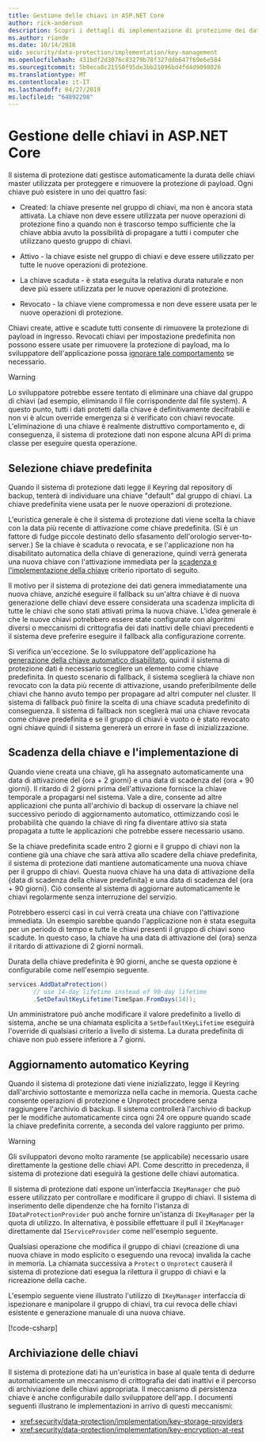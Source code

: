 ```yaml
---
title: Gestione delle chiavi in ASP.NET Core
author: rick-anderson
description: Scopri i dettagli di implementazione di protezione dei dati di ASP.NET Core di gestione delle chiavi API.
ms.author: riande
ms.date: 10/14/2016
uid: security/data-protection/implementation/key-management
ms.openlocfilehash: 431bdf2d3076c83279b78f327ddb647f69e6e584
ms.sourcegitcommit: 5b0eca8c21550f95de3bb21096bd4fd4d9098026
ms.translationtype: MT
ms.contentlocale: it-IT
ms.lasthandoff: 04/27/2019
ms.locfileid: "64892298"
---
```

# <a name="key-management-in-aspnet-core"></a>Gestione delle chiavi in ASP.NET Core

<a name="data-protection-implementation-key-management"></a>

Il sistema di protezione dati gestisce automaticamente la durata delle chiavi master utilizzata per proteggere e rimuovere la protezione di payload. Ogni chiave può esistere in uno dei quattro fasi:

* Created: la chiave presente nel gruppo di chiavi, ma non è ancora stata attivata. La chiave non deve essere utilizzata per nuove operazioni di protezione fino a quando non è trascorso tempo sufficiente che la chiave abbia avuto la possibilità di propagare a tutti i computer che utilizzano questo gruppo di chiavi.

* Attivo - la chiave esiste nel gruppo di chiavi e deve essere utilizzato per tutte le nuove operazioni di protezione.

* La chiave scaduta - è stata eseguita la relativa durata naturale e non deve più essere utilizzata per le nuove operazioni di protezione.

* Revocato - la chiave viene compromessa e non deve essere usata per le nuove operazioni di protezione.

Chiavi create, attive e scadute tutti consente di rimuovere la protezione di payload in ingresso. Revocati chiavi per impostazione predefinita non possono essere usate per rimuovere la protezione di payload, ma lo sviluppatore dell'applicazione possa [ignorare tale comportamento](xref:security/data-protection/consumer-apis/dangerous-unprotect#data-protection-consumer-apis-dangerous-unprotect) se necessario.

>[!WARNING]
> Lo sviluppatore potrebbe essere tentato di eliminare una chiave dal gruppo di chiavi (ad esempio, eliminando il file corrispondente dal file system). A questo punto, tutti i dati protetti dalla chiave è definitivamente decifrabili e non vi è alcun override emergenza si è verificato con chiavi revocate. L'eliminazione di una chiave è realmente distruttivo comportamento e, di conseguenza, il sistema di protezione dati non espone alcuna API di prima classe per eseguire questa operazione.

## <a name="default-key-selection"></a>Selezione chiave predefinita

Quando il sistema di protezione dati legge il Keyring dal repository di backup, tenterà di individuare una chiave "default" dal gruppo di chiavi. La chiave predefinita viene usata per le nuove operazioni di protezione.

L'euristica generale è che il sistema di protezione dati viene scelta la chiave con la data più recente di attivazione come chiave predefinita. (Si è un fattore di fudge piccole destinato dello sfasamento dell'orologio server-to-server.) Se la chiave è scaduta o revocata, e se l'applicazione non ha disabilitato automatica della chiave di generazione, quindi verrà generata una nuova chiave con l'attivazione immediata per la [scadenza e l'implementazione della chiave](xref:security/data-protection/implementation/key-management#data-protection-implementation-key-management-expiration) criterio riportato di seguito.

Il motivo per il sistema di protezione dei dati genera immediatamente una nuova chiave, anziché eseguire il fallback su un'altra chiave è di nuova generazione delle chiavi deve essere considerata una scadenza implicita di tutte le chiavi che sono stati attivati prima la nuova chiave. L'idea generale è che le nuove chiavi potrebbero essere state configurate con algoritmi diversi o meccanismi di crittografia dei dati inattivi delle chiavi precedenti e il sistema deve preferire eseguire il fallback alla configurazione corrente.

Si verifica un'eccezione. Se lo sviluppatore dell'applicazione ha [generazione della chiave automatico disabilitato](xref:security/data-protection/configuration/overview#disableautomatickeygeneration), quindi il sistema di protezione dati è necessario scegliere un elemento come chiave predefinita. In questo scenario di fallback, il sistema sceglierà la chiave non revocato con la data più recente di attivazione, usando preferibilmente delle chiavi che hanno avuto tempo per propagare ad altri computer nel cluster. Il sistema di fallback può finire la scelta di una chiave scaduta predefinito di conseguenza. Il sistema di fallback non sceglierà mai una chiave revocata come chiave predefinita e se il gruppo di chiavi è vuoto o è stato revocato ogni chiave quindi il sistema genererà un errore in fase di inizializzazione.

<a name="data-protection-implementation-key-management-expiration"></a>

## <a name="key-expiration-and-rolling"></a>Scadenza della chiave e l'implementazione di

Quando viene creata una chiave, gli ha assegnato automaticamente una data di attivazione del {ora + 2 giorni} e una data di scadenza del {ora + 90 giorni}. Il ritardo di 2 giorni prima dell'attivazione fornisce la chiave temporale a propagarsi nel sistema. Vale a dire, consente ad altre applicazioni che punta all'archivio di backup di osservare la chiave nel successivo periodo di aggiornamento automatico, ottimizzando così le probabilità che quando la chiave di ring fa diventare attivo sia stata propagata a tutte le applicazioni che potrebbe essere necessario usano.

Se la chiave predefinita scade entro 2 giorni e il gruppo di chiavi non la contiene già una chiave che sarà attiva allo scadere della chiave predefinita, il sistema di protezione dati mantiene automaticamente una nuova chiave per il gruppo di chiavi. Questa nuova chiave ha una data di attivazione della {data di scadenza della chiave predefinita} e una data di scadenza del {ora + 90 giorni}. Ciò consente al sistema di aggiornare automaticamente le chiavi regolarmente senza interruzione del servizio.

Potrebbero esserci casi in cui verrà creata una chiave con l'attivazione immediata. Un esempio sarebbe quando l'applicazione non è stata eseguita per un periodo di tempo e tutte le chiavi presenti il gruppo di chiavi sono scadute. In questo caso, la chiave ha una data di attivazione del {ora} senza il ritardo di attivazione di 2 giorni normali.

Durata della chiave predefinita è 90 giorni, anche se questa opzione è configurabile come nell'esempio seguente.

```csharp
services.AddDataProtection()
       // use 14-day lifetime instead of 90-day lifetime
       .SetDefaultKeyLifetime(TimeSpan.FromDays(14));
```

Un amministratore può anche modificare il valore predefinito a livello di sistema, anche se una chiamata esplicita a `SetDefaultKeyLifetime` eseguirà l'override di qualsiasi criterio a livello di sistema. La durata predefinita di chiave non può essere inferiore a 7 giorni.

## <a name="automatic-key-ring-refresh"></a>Aggiornamento automatico Keyring

Quando il sistema di protezione dati viene inizializzato, legge il Keyring dall'archivio sottostante e memorizza nella cache in memoria. Questa cache consente operazioni di protezione e Unprotect procedere senza raggiungere l'archivio di backup. Il sistema controllerà l'archivio di backup per le modifiche automaticamente circa ogni 24 ore oppure quando scade la chiave predefinita corrente, a seconda del valore raggiunto per primo.

>[!WARNING]
> Gli sviluppatori devono molto raramente (se applicabile) necessario usare direttamente la gestione delle chiavi API. Come descritto in precedenza, il sistema di protezione dati eseguirà la gestione delle chiavi automatica.

Il sistema di protezione dati espone un'interfaccia `IKeyManager` che può essere utilizzato per controllare e modificare il gruppo di chiavi. Il sistema di inserimento delle dipendenze che ha fornito l'istanza di `IDataProtectionProvider` può anche fornire un'istanza di `IKeyManager` per la quota di utilizzo. In alternativa, è possibile effettuare il pull il `IKeyManager` direttamente dal `IServiceProvider` come nell'esempio seguente.

Qualsiasi operazione che modifica il gruppo di chiavi (creazione di una nuova chiave in modo esplicito o eseguendo una revoca) invalida la cache in memoria. La chiamata successiva a `Protect` o `Unprotect` causerà il sistema di protezione dati esegua la rilettura il gruppo di chiavi e la ricreazione della cache.

L'esempio seguente viene illustrato l'utilizzo di `IKeyManager` interfaccia di ispezionare e manipolare il gruppo di chiavi, tra cui revoca delle chiavi esistente e generazione manuale di una nuova chiave.

[!code-csharp[](key-management/samples/key-management.cs)]

## <a name="key-storage"></a>Archiviazione delle chiavi

Il sistema di protezione dati ha un'euristica in base al quale tenta di dedurre automaticamente un meccanismo di crittografia dei dati inattivi e il percorso di archiviazione delle chiavi appropriata. Il meccanismo di persistenza chiave è anche configurabile dallo sviluppatore dell'app. I documenti seguenti illustrano le implementazioni in arrivo di questi meccanismi:

* <xref:security/data-protection/implementation/key-storage-providers>
* <xref:security/data-protection/implementation/key-encryption-at-rest>
